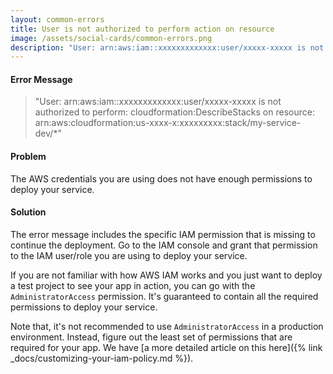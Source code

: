 ```yaml
---
layout: common-errors
title: User is not authorized to perform action on resource
image: /assets/social-cards/common-errors.png
description: "User: arn:aws:iam::xxxxxxxxxxxxx:user/xxxxx-xxxxx is not authorized to perform: cloudformation:DescribeStacks on resource: arn:aws:cloudformation:us-xxxx-x:xxxxxxxxx:stack/my-service-dev/*"
---
```


#### Error Message

> "User: arn:aws:iam::xxxxxxxxxxxxx:user/xxxxx-xxxxx is not authorized to perform: cloudformation:DescribeStacks on resource: arn:aws:cloudformation:us-xxxx-x:xxxxxxxxx:stack/my-service-dev/*"


#### Problem

The AWS credentials you are using does not have enough permissions to deploy your service.


#### Solution

The error message includes the specific IAM permission that is missing to continue the deployment. Go to the IAM console and grant that permission to the IAM user/role you are using to deploy your service.

If you are not familiar with how AWS IAM works and you just want to deploy a test project to see your app in action, you can go with the `AdministratorAccess` permission. It's guaranteed to contain all the required permissions to deploy your service.

Note that, it's not recommended to use `AdministratorAccess` in a production environment. Instead, figure out the least set of permissions that are required for your app. We have [a more detailed article on this here]({% link _docs/customizing-your-iam-policy.md %}).

